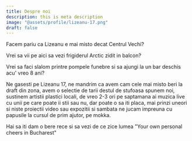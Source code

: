 ```yaml
---
title: Despre noi
description: this is meta description
image: "@assets/profile/lizeanu-17.png"
draft: false
---
```


Facem pariu ca Lizeanu e mai misto decat Centrul Vechi?

Vrei sa vii pe aici sa vezi frigiderul Arctic zidit in balcon?

Vrei sa faci slalom printre pompele funebre si sa ajungi la un bar deschis acu' vreo 8 ani?

Ne gasesti pe Lizeanu 17, ne mandrim ca avem cam cele mai misto beri la draft din zona, avem o selectie de tarii destul de stufoasa spunem noi, sustinem artistii plastici locali, de vreo 2-3 ori pe saptamana ai muzica live cu unii pe care poate ii stii sau nu, dar poate o sa iti placa, mai prinzi uneori si niste proiectii video sau expozitii si sambata ne jucam impreuna cu papusile la cursul de prim ajutor, pe mokka.

Hai sa iti dam o bere rece si sa vezi  de ce zice lumea "Your own personal cheers in Bucharest"
